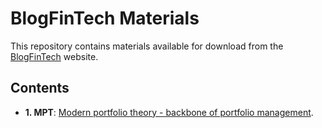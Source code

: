 # BlogFinTech Materials

This repository contains materials available for download from the [BlogFinTech](https://blogfin.tech) website.

## Contents

- **1. MPT**: [Modern portfolio theory - backbone of portfolio management](https://blogfin.tech/modern-portfolio-theory/).
